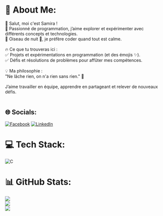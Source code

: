 # 💫 About Me:
👋 Salut, moi c'est Samira !<br>
🚀 Passionné de programmation, j’aime explorer et expérimenter avec différents concepts et technologies.<br>
🌙 Oiseau de nuit 🦉, je préfère coder quand tout est calme.
<br><br>
🔥 Ce que tu trouveras ici :<br>
✅ Projets et expérimentations en programmation (et des émojis ✨).<br>
✅ Défis et résolutions de problèmes pour affûter mes compétences.
<br><br>
💡 Ma philosophie :<br>"Ne lâche rien, on n'a rien sans rien." 💪
<br><br>
J’aime travailler en équipe, apprendre en partageant et relever de nouveaux défis.<br><br>


## 🌐 Socials:
[![Facebook](https://img.shields.io/badge/Facebook-%231877F2.svg?logo=Facebook&logoColor=white)](https://facebook.com/https://www.facebook.com/sachihidden) [![LinkedIn](https://img.shields.io/badge/LinkedIn-%230077B5.svg?logo=linkedin&logoColor=white)](https://linkedin.com/in/https://www.linkedin.com/in/samira-roche-a272a1333/) 

# 💻 Tech Stack:
![C](https://img.shields.io/badge/c-%2300599C.svg?style=plastic&logo=c&logoColor=white)
# 📊 GitHub Stats:
![](https://github-readme-stats.vercel.app/api?username=StrawberSam&theme=flag-india&hide_border=false&include_all_commits=false&count_private=false)<br/>
![](https://nirzak-streak-stats.vercel.app/?user=StrawberSam&theme=flag-india&hide_border=false)<br/>
![](https://github-readme-stats.vercel.app/api/top-langs/?username=StrawberSam&theme=flag-india&hide_border=false&include_all_commits=false&count_private=false&layout=compact)

<!-- Proudly created with GPRM ( https://gprm.itsvg.in ) -->
